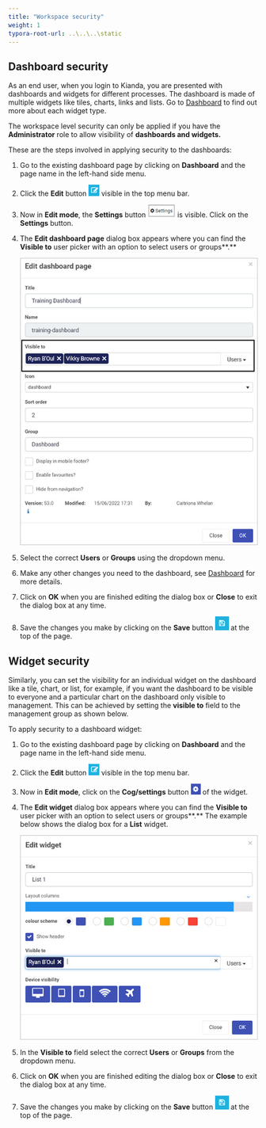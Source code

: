```yaml
---
title: "Workspace security"
weight: 1
typora-root-url: ..\..\..\static
---
```


## Dashboard security

As an end user, when you login to Kianda, you are presented with dashboards and widgets for different processes. The dashboard is made of multiple widgets like tiles, charts, links and lists. Go to [Dashboard](/docs/platform/pages/) to find out more about each widget type.

The workspace level security can only be applied if you have the **Administrator** role to allow visibility of **dashboards and widgets.**

These are the steps involved in applying security to the dashboards:

1. Go to the existing dashboard page by clicking on **Dashboard** and the page name in the left-hand side menu.

2. Click the **Edit** button ![Edit button](/images/edit.png) visible in the top menu bar.

3. Now in **Edit mode**, the **Settings** button  ![Settings button](/images/settings2.png) is visible. Click on the **Settings** button.

4. The **Edit dashboard page** dialog box appears where you can find the **Visible to** user picker with an option to select users or groups**.** 

   ![Edit dashboard visible to parameter](/images/edit-dashboard-users.jpg)

5. Select the correct **Users** or **Groups** using the dropdown menu.

6. Make any other changes you need to the dashboard, see [Dashboard](/docs/platform/pages/) for more details. 

7. Click on **OK** when you are finished editing the dialog box or **Close** to exit the dialog box at any time.

8. Save the changes you make by clicking on the **Save** button ![Save button](/images/save-dash.png) at the top of the page.

## Widget security

Similarly, you can set the visibility for an individual widget on the dashboard like a tile, chart, or list, for example, if you want the dashboard to be visible to everyone and a particular chart on the dashboard only visible to management. This can be achieved by setting the **visible to** field to the management group as shown below.

To apply security to a dashboard widget:

1. Go to the existing dashboard page by clicking on **Dashboard** and the page name in the left-hand side menu.

2. Click the **Edit** button ![Edit button](/images/edit.png) visible in the top menu bar.

3. Now in **Edit mode**, click on the **Cog/settings** button ![Widget settings](/images/widget-cog.jpg) of the widget.

4. The **Edit widget** dialog box appears where you can find the **Visible to** user picker with an option to select users or groups**.** The example below shows the dialog box for a **List** widget.

   ![Edit widget dialog box](/images/edit-widget-eg.jpg)

5. In the **Visible to** field select the correct **Users** or **Groups** from the dropdown menu.

6. Click on **OK** when you are finished editing the dialog box or **Close** to exit the dialog box at any time.

7. Save the changes you make by clicking on the **Save** button ![Save button](/images/save-dash.png) at the top of the page.
